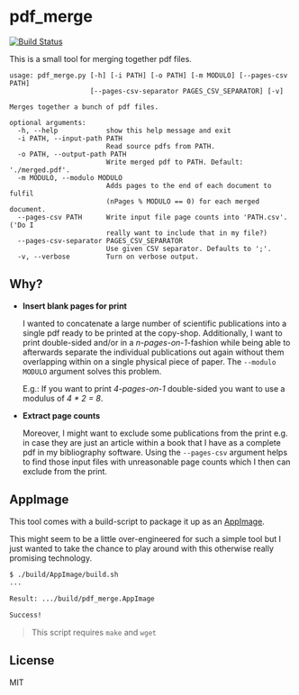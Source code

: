 # pdf_merge

[![Build Status](https://travis-ci.org/arnegroskurth/pdf_merge.svg?branch=master)](https://travis-ci.org/arnegroskurth/pdf_merge)

This is a small tool for merging together pdf files.

```
usage: pdf_merge.py [-h] [-i PATH] [-o PATH] [-m MODULO] [--pages-csv PATH]
                    [--pages-csv-separator PAGES_CSV_SEPARATOR] [-v]

Merges together a bunch of pdf files.

optional arguments:
  -h, --help            show this help message and exit
  -i PATH, --input-path PATH
                        Read source pdfs from PATH.
  -o PATH, --output-path PATH
                        Write merged pdf to PATH. Default: './merged.pdf'.
  -m MODULO, --modulo MODULO
                        Adds pages to the end of each document to fulfil
                        (nPages % MODULO == 0) for each merged document.
  --pages-csv PATH      Write input file page counts into 'PATH.csv'. ('Do I
                        really want to include that in my file?)
  --pages-csv-separator PAGES_CSV_SEPARATOR
                        Use given CSV separator. Defaults to ';'.
  -v, --verbose         Turn on verbose output.

```

## Why?

- __Insert blank pages for print__

  I wanted to concatenate a large number of scientific publications into a single pdf ready to be printed at the copy-shop. Additionally, I want to print double-sided and/or in a _n-pages-on-1_-fashion while being able to afterwards separate the individual publications out again without them overlapping within on a single physical piece of paper. The `--modulo MODULO` argument solves this problem.

  E.g.: If you want to print _4-pages-on-1_ double-sided you want to use a modulus of _4 * 2 = 8_.

- __Extract page counts__

  Moreover, I might want to exclude some publications from the print e.g. in case they are just an article within a book that I have as a complete pdf in my bibliography software. Using the `--pages-csv` argument helps to find those input files with unreasonable page counts which I then can exclude from the print.

## AppImage

This tool comes with a build-script to package it up as an [AppImage](https://appimage.org/).

This might seem to be a little over-engineered for such a simple tool but I just wanted to take the chance to play around with this otherwise really promising technology.

```bash
$ ./build/AppImage/build.sh
...

Result: .../build/pdf_merge.AppImage

Success!
```

> This script requires `make` and `wget`

## License

MIT